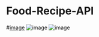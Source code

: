 ﻿# Food-Recipe-API
 #[image](https://user-images.githubusercontent.com/88263251/163668405-559f4185-4896-4fad-a9fe-0d217be2dba5.png)
![image](https://user-images.githubusercontent.com/88263251/163668500-4dc28edc-ec3e-4de8-ba43-663178d92b17.png)
![image](https://user-images.githubusercontent.com/88263251/163668515-fdf6e614-8f29-41e9-9fae-682c7aa6836b.png)
